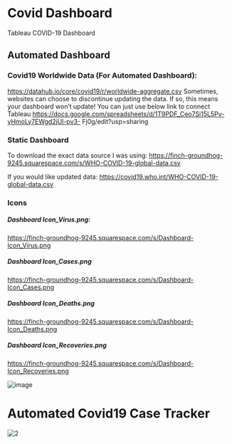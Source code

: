 # Covid Dashboard
Tableau COVID-19 Dashboard

## Automated Dashboard

### Covid19 Worldwide Data (For Automated Dashboard):

https://datahub.io/core/covid19/r/worldwide-aggregate.csv
Sometimes, websites can choose to discontinue updating the data. If so, this means your
dashboard won’t update! You can just use below link to connect Tableau
https://docs.google.com/spreadsheets/d/1T9PDF_Ceo7Si15L5Pv-yHmoLy7EWgd2jUl-pv3-
Fj0g/edit?usp=sharing

### Static Dashboard

To download the exact data source I was using:
https://finch-groundhog-9245.squarespace.com/s/WHO-COVID-19-global-data.csv

If you would like updated data:
https://covid19.who.int/WHO-COVID-19-global-data.csv

### Icons

##### Dashboard Icon_Virus.png:
https://finch-groundhog-9245.squarespace.com/s/Dashboard-Icon_Virus.png
##### Dashboard Icon_Cases.png
https://finch-groundhog-9245.squarespace.com/s/Dashboard-Icon_Cases.png
##### Dashboard Icon_Deaths.png
https://finch-groundhog-9245.squarespace.com/s/Dashboard-Icon_Deaths.png
##### Dashboard Icon_Recoveries.png
https://finch-groundhog-9245.squarespace.com/s/Dashboard-Icon_Recoveries.png


![image](https://user-images.githubusercontent.com/29350894/166553577-426383a9-e9d7-42e9-beb4-c5b0deabe733.png) 

# Automated Covid19 Case Tracker

![2](https://user-images.githubusercontent.com/29350894/166561377-cb449f4f-162c-419b-b933-2ad43eff59df.png)

